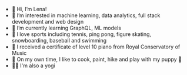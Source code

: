 - 👋 Hi, I’m Lena!
- 👀 I’m interested in machine learning, data analytics, full stack development and web design
- 🌱 I’m currently learning GraphQL, ML models 
- 🎾 I love sports including tennis, ping pong, figure skating, snowboarding, baseball and swimming
- 🎹 I received a certificate of level 10 piano from Royal Conservatory of Music
- 🥘 On my own time, I like to cook, paint, hike and play with my puppy 🐶 
- 🧘‍♀️ I'm also a yogi

<!---
lenamzhao/lenamzhao is a ✨ special ✨ repository because its `README.md` (this file) appears on your GitHub profile.
You can click the Preview link to take a look at your changes.
--->
